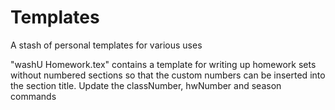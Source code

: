 # Templates
A stash of personal templates for various uses

"washU Homework.tex" contains a template for writing up homework sets without numbered sections so that the custom numbers can be inserted into the section title. 
Update the classNumber, hwNumber and season commands